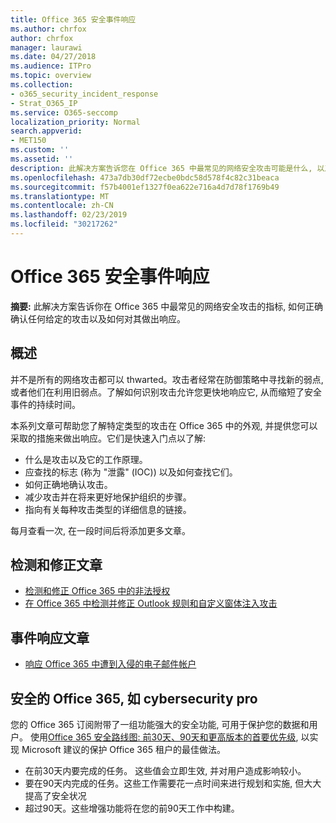 ```yaml
---
title: Office 365 安全事件响应
ms.author: chrfox
author: chrfox
manager: laurawi
ms.date: 04/27/2018
ms.audience: ITPro
ms.topic: overview
ms.collection:
- o365_security_incident_response
- Strat_O365_IP
ms.service: O365-seccomp
localization_priority: Normal
search.appverid:
- MET150
ms.custom: ''
ms.assetid: ''
description: 此解决方案告诉您在 Office 365 中最常见的网络安全攻击可能是什么, 以及如何对其进行响应
ms.openlocfilehash: 473a7db30df72ecbe0bdc58d578f4c82c31beaca
ms.sourcegitcommit: f57b4001ef1327f0ea622e716a4d7d78f1769b49
ms.translationtype: MT
ms.contentlocale: zh-CN
ms.lasthandoff: 02/23/2019
ms.locfileid: "30217262"
---
```

# <a name="office-365-security-incident-response"></a>Office 365 安全事件响应

 **摘要:** 此解决方案告诉你在 Office 365 中最常见的网络安全攻击的指标, 如何正确确认任何给定的攻击以及如何对其做出响应。
  
## <a name="overview"></a>概述
并不是所有的网络攻击都可以 thwarted。攻击者经常在防御策略中寻找新的弱点, 或者他们在利用旧弱点。了解如何识别攻击允许您更快地响应它, 从而缩短了安全事件的持续时间。

本系列文章可帮助您了解特定类型的攻击在 Office 365 中的外观, 并提供您可以采取的措施来做出响应。它们是快速入门点以了解:
 
- 什么是攻击以及它的工作原理。
- 应查找的标志 (称为 "泄露" (IOC)) 以及如何查找它们。
- 如何正确地确认攻击。
- 减少攻击并在将来更好地保护组织的步骤。
- 指向有关每种攻击类型的详细信息的链接。

每月查看一次, 在一段时间后将添加更多文章。

## <a name="detect-and-remediate-articles"></a>检测和修正文章

- [检测和修正 Office 365 中的非法授权](detect-and-remediate-illicit-consent-grants.md)
- [在 Office 365 中检测并修正 Outlook 规则和自定义窗体注入攻击](detect-and-remediate-outlook-rules-forms-attack.md)
 
## <a name="incident-response-articles"></a>事件响应文章

- [响应 Office 365 中遭到入侵的电子邮件帐户](responding-to-a-compromised-email-account.md)

## <a name="secure-office-365-like-a-cybersecurity-pro"></a>安全的 Office 365, 如 cybersecurity pro
您的 Office 365 订阅附带了一组功能强大的安全功能, 可用于保护您的数据和用户。 使用[Office 365 安全路线图: 前30天、90天和更高版本的首要优先级](https://support.office.com/article/Office-365-security-roadmap-Top-priorities-for-the-first-30-days-90-days-and-beyond-28c86a1c-e4dd-4aad-a2a6-c768a21cb352), 以实现 Microsoft 建议的保护 Office 365 租户的最佳做法。
- 在前30天内要完成的任务。 这些值会立即生效, 并对用户造成影响较小。
- 要在90天内完成的任务。这些工作需要花一点时间来进行规划和实施, 但大大提高了安全状况
- 超过90天。这些增强功能将在您的前90天工作中构建。






